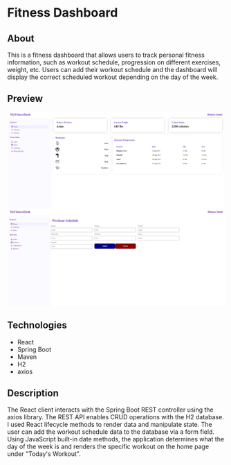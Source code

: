 
# Fitness Dashboard
## About

This is a fitness dashboard that allows users to track personal fitness information, such as workout schedule, progression on different exercises, weight, etc. Users can add their workout schedule and the dashboard will display the correct scheduled workout depending on the day of the week.

## Preview
![](src/dashboardmain.jpg)
![](src/dashboardform.jpg)
## Technologies
- React
- Spring Boot
- Maven
- H2
- axios
## Description
The React client interacts with the Spring Boot REST controller using the axios library. The REST API enables CRUD operations with the H2 database. I used React lifecycle methods to render data and manipulate state. The user can add the workout schedule data to the database via a form field. Using JavaScript built-in date methods, the application determines what the day of the week is and renders the specific workout on the home page under "Today's Workout".
